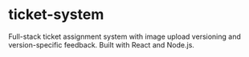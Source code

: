 # ticket-system
Full-stack ticket assignment system with image upload versioning and version-specific feedback. Built with React and Node.js.
